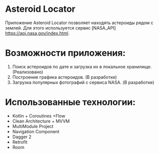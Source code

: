 # Asteroid Locator

Приложение Asteroid Locator позволяет находять астероиды рядом с землей. 
Для этого используется сервис [NASA_API] https://api.nasa.gov/index.html.

# Возможности приложения:

1. Поиск астероидов по дате и загрузка их в локальное хранилище. (Реализовано)
2. Построение графика астероидов. (В разработке)
3. Загрузка популярных фотографий с сервиса NASA. (В разработке)

# Использованные технологии:

* Kotlin + Coroutines +Flow
* Clean Architecture + MVVM
* MultiModule Project
* Navigation Component
* Dagger 2
* Retrofit
* Room
